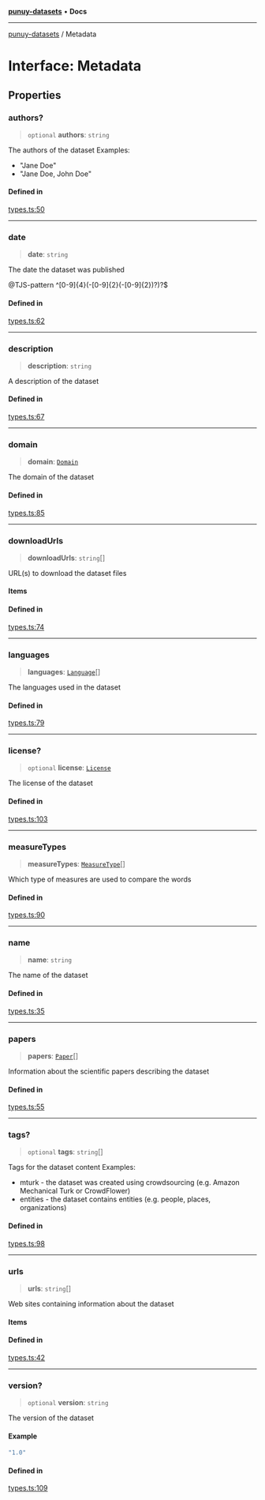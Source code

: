 [**punuy-datasets**](../README.md) • **Docs**

***

[punuy-datasets](../README.md) / Metadata

# Interface: Metadata

## Properties

### authors?

> `optional` **authors**: `string`

The authors of the dataset
Examples:
- "Jane Doe"
- "Jane Doe, John Doe"

#### Defined in

[types.ts:50](https://github.com/andrefs/punuy-datasets/blob/f69de878bb12491446b20dfc6e53e8e22f2ec26f/src/lib/types.ts#L50)

***

### date

> **date**: `string`

The date the dataset was published

@TJS-pattern ^[0-9]{4}(-[0-9]{2}(-[0-9]{2})?)?$

#### Defined in

[types.ts:62](https://github.com/andrefs/punuy-datasets/blob/f69de878bb12491446b20dfc6e53e8e22f2ec26f/src/lib/types.ts#L62)

***

### description

> **description**: `string`

A description of the dataset

#### Defined in

[types.ts:67](https://github.com/andrefs/punuy-datasets/blob/f69de878bb12491446b20dfc6e53e8e22f2ec26f/src/lib/types.ts#L67)

***

### domain

> **domain**: [`Domain`](../type-aliases/Domain.md)

The domain of the dataset

#### Defined in

[types.ts:85](https://github.com/andrefs/punuy-datasets/blob/f69de878bb12491446b20dfc6e53e8e22f2ec26f/src/lib/types.ts#L85)

***

### downloadUrls

> **downloadUrls**: `string`[]

URL(s) to download the dataset files

#### Items

#### Defined in

[types.ts:74](https://github.com/andrefs/punuy-datasets/blob/f69de878bb12491446b20dfc6e53e8e22f2ec26f/src/lib/types.ts#L74)

***

### languages

> **languages**: [`Language`](../type-aliases/Language.md)[]

The languages used in the dataset

#### Defined in

[types.ts:79](https://github.com/andrefs/punuy-datasets/blob/f69de878bb12491446b20dfc6e53e8e22f2ec26f/src/lib/types.ts#L79)

***

### license?

> `optional` **license**: [`License`](License.md)

The license of the dataset

#### Defined in

[types.ts:103](https://github.com/andrefs/punuy-datasets/blob/f69de878bb12491446b20dfc6e53e8e22f2ec26f/src/lib/types.ts#L103)

***

### measureTypes

> **measureTypes**: [`MeasureType`](../type-aliases/MeasureType.md)[]

Which type of measures are used to compare the words

#### Defined in

[types.ts:90](https://github.com/andrefs/punuy-datasets/blob/f69de878bb12491446b20dfc6e53e8e22f2ec26f/src/lib/types.ts#L90)

***

### name

> **name**: `string`

The name of the dataset

#### Defined in

[types.ts:35](https://github.com/andrefs/punuy-datasets/blob/f69de878bb12491446b20dfc6e53e8e22f2ec26f/src/lib/types.ts#L35)

***

### papers

> **papers**: [`Paper`](Paper.md)[]

Information about the scientific papers describing the dataset

#### Defined in

[types.ts:55](https://github.com/andrefs/punuy-datasets/blob/f69de878bb12491446b20dfc6e53e8e22f2ec26f/src/lib/types.ts#L55)

***

### tags?

> `optional` **tags**: `string`[]

Tags for the dataset content
Examples:
- mturk - the dataset was created using crowdsourcing (e.g. Amazon Mechanical Turk or CrowdFlower)
- entities - the dataset contains entities (e.g. people, places, organizations)

#### Defined in

[types.ts:98](https://github.com/andrefs/punuy-datasets/blob/f69de878bb12491446b20dfc6e53e8e22f2ec26f/src/lib/types.ts#L98)

***

### urls

> **urls**: `string`[]

Web sites containing information about the dataset

#### Items

#### Defined in

[types.ts:42](https://github.com/andrefs/punuy-datasets/blob/f69de878bb12491446b20dfc6e53e8e22f2ec26f/src/lib/types.ts#L42)

***

### version?

> `optional` **version**: `string`

The version of the dataset

#### Example

```ts
"1.0"
```

#### Defined in

[types.ts:109](https://github.com/andrefs/punuy-datasets/blob/f69de878bb12491446b20dfc6e53e8e22f2ec26f/src/lib/types.ts#L109)
